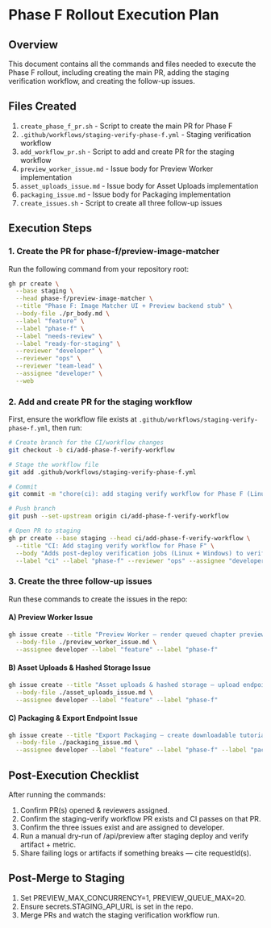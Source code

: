 # Phase F Rollout Execution Plan

## Overview
This document contains all the commands and files needed to execute the Phase F rollout, including creating the main PR, adding the staging verification workflow, and creating the follow-up issues.

## Files Created

1. `create_phase_f_pr.sh` - Script to create the main PR for Phase F
2. `.github/workflows/staging-verify-phase-f.yml` - Staging verification workflow
3. `add_workflow_pr.sh` - Script to add and create PR for the staging workflow
4. `preview_worker_issue.md` - Issue body for Preview Worker implementation
5. `asset_uploads_issue.md` - Issue body for Asset Uploads implementation
6. `packaging_issue.md` - Issue body for Packaging implementation
7. `create_issues.sh` - Script to create all three follow-up issues

## Execution Steps

### 1. Create the PR for phase-f/preview-image-matcher

Run the following command from your repository root:

```bash
gh pr create \
  --base staging \
  --head phase-f/preview-image-matcher \
  --title "Phase F: Image Matcher UI + Preview backend stub" \
  --body-file ./pr_body.md \
  --label "feature" \
  --label "phase-f" \
  --label "needs-review" \
  --label "ready-for-staging" \
  --reviewer "developer" \
  --reviewer "ops" \
  --reviewer "team-lead" \
  --assignee "developer" \
  --web
```

### 2. Add and create PR for the staging workflow

First, ensure the workflow file exists at `.github/workflows/staging-verify-phase-f.yml`, then run:

```bash
# Create branch for the CI/workflow changes
git checkout -b ci/add-phase-f-verify-workflow

# Stage the workflow file
git add .github/workflows/staging-verify-phase-f.yml

# Commit
git commit -m "chore(ci): add staging verify workflow for Phase F (Linux + Windows)"

# Push branch
git push --set-upstream origin ci/add-phase-f-verify-workflow

# Open PR to staging
gh pr create --base staging --head ci/add-phase-f-verify-workflow \
  --title "CI: Add staging verify workflow for Phase F" \
  --body "Adds post-deploy verification jobs (Linux + Windows) to verify Phase F preview & matcher functionality. Runs scripts/verify-phase-f.sh and .ps1. See docs/runbook-preview.md for run instructions." \
  --label "ci" --label "phase-f" --reviewer "ops" --assignee "developer" --web
```

### 3. Create the three follow-up issues

Run these commands to create the issues in the repo:

#### A) Preview Worker Issue
```bash
gh issue create --title "Preview Worker — render queued chapter previews (Phase F)" \
  --body-file ./preview_worker_issue.md \
  --assignee developer --label "feature" --label "phase-f"
```

#### B) Asset Uploads & Hashed Storage Issue
```bash
gh issue create --title "Asset uploads & hashed storage — upload endpoint + thumbnails" \
  --body-file ./asset_uploads_issue.md \
  --assignee developer --label "feature" --label "phase-f"
```

#### C) Packaging & Export Endpoint Issue
```bash
gh issue create --title "Export Packaging — create downloadable tutorial bundle (zip)" \
  --body-file ./packaging_issue.md \
  --assignee developer --label "feature" --label "phase-f" --label "packaging"
```

## Post-Execution Checklist

After running the commands:

1. Confirm PR(s) opened & reviewers assigned.
2. Confirm the staging-verify workflow PR exists and CI passes on that PR.
3. Confirm the three issues exist and are assigned to developer.
4. Run a manual dry-run of /api/preview after staging deploy and verify artifact + metric.
5. Share failing logs or artifacts if something breaks — cite requestId(s).

## Post-Merge to Staging

1. Set PREVIEW_MAX_CONCURRENCY=1, PREVIEW_QUEUE_MAX=20.
2. Ensure secrets.STAGING_API_URL is set in the repo.
3. Merge PRs and watch the staging verification workflow run.